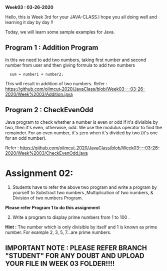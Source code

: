 **Week03 : 03-26-2020**

Hello, this is Week 3rd for your JAVA-CLASS.I hope you all doing well and learning it day by day !!

Today, we will learn some sample examples for Java.

## Program 1 : Addition Program

In this we need to add two numbers, taking first number and second number from user and then giving formula to add two numbers 

      sum = number1 + number2; 
      
This will result in addition of two numbers. 
Refer : https://github.com/oilmcut-2020/JavaClass/blob/Week03---03-26-2020/Week%2003/Addition.java

## Program 2 : CheckEvenOdd

Java program to check whether a number is even or odd if it's divisible by two, then it's even, otherwise, odd. We use the modulus operator to find the remainder. For an even number, it's zero when it's divided by two (it's one for an odd number).

Refer :  https://github.com/oilmcut-2020/JavaClass/blob/Week03---03-26-2020/Week%2003/CheckEvenOdd.java


# Assignment 02: 

1) Students have to refer the above two program and write a program by yourself to Substract two numbers ,Multiplication of two numbers, & Division of two numbers Program.

**Please refer Program 1 to do this assignment**

2) Write a program to display prime numbers from 1 to 100 .

**Hint :** The number which is only divisible by itself and 1 is known as prime number. For example 2, 3, 5, 7…are prime numbers. 

 ## IMPORTANT NOTE : PLEASE REFER BRANCH "STUDENT" FOR ANY DOUBT AND UPLOAD YOUR FILE IN WEEK 03 FOLDER!!!!

